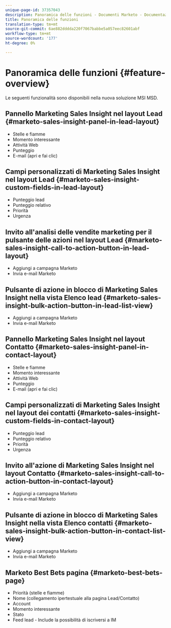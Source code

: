 ```yaml
---
unique-page-id: 37357043
description: Panoramica delle funzioni - Documenti Marketo - Documentazione del prodotto
title: Panoramica delle funzioni
translation-type: tm+mt
source-git-commit: 6ae882dddda220f7067babbe5a057eec82601abf
workflow-type: tm+mt
source-wordcount: '177'
ht-degree: 0%

---
```



# Panoramica delle funzioni {#feature-overview}

Le seguenti funzionalità sono disponibili nella nuova soluzione MSI MSD.

## Pannello Marketing Sales Insight nel layout Lead {#marketo-sales-insight-panel-in-lead-layout}

* Stelle e fiamme
* Momento interessante
* Attività Web
* Punteggio
* E-mail (apri e fai clic)

## Campi personalizzati di Marketing Sales Insight nel layout Lead {#marketo-sales-insight-custom-fields-in-lead-layout}

* Punteggio lead
* Punteggio relativo
* Priorità
* Urgenza

## Invito all&#39;analisi delle vendite marketing per il pulsante delle azioni nel layout Lead {#marketo-sales-insight-call-to-action-button-in-lead-layout}

* Aggiungi a campagna Marketo
* Invia e-mail Marketo

## Pulsante di azione in blocco di Marketing Sales Insight nella vista Elenco lead {#marketo-sales-insight-bulk-action-button-in-lead-list-view}

* Aggiungi a campagna Marketo
* Invia e-mail Marketo

## Pannello Marketing Sales Insight nel layout Contatto {#marketo-sales-insight-panel-in-contact-layout}

* Stelle e fiamme
* Momento interessante
* Attività Web
* Punteggio
* E-mail (apri e fai clic)

## Campi personalizzati di Marketing Sales Insight nel layout dei contatti {#marketo-sales-insight-custom-fields-in-contact-layout}

* Punteggio lead
* Punteggio relativo
* Priorità
* Urgenza

## Invito all&#39;azione di Marketing Sales Insight nel layout Contatto {#marketo-sales-insight-call-to-action-button-in-contact-layout}

* Aggiungi a campagna Marketo
* Invia e-mail Marketo

## Pulsante di azione in blocco di Marketing Sales Insight nella vista Elenco contatti {#marketo-sales-insight-bulk-action-button-in-contact-list-view}

* Aggiungi a campagna Marketo
* Invia e-mail Marketo

## Marketo Best Bets pagina {#marketo-best-bets-page}

* Priorità (stelle e fiamme)
* Nome (collegamento ipertestuale alla pagina Lead/Contatto)
* Account
* Momento interessante
* Stato
* Feed lead - Include la possibilità di iscriversi a IM
